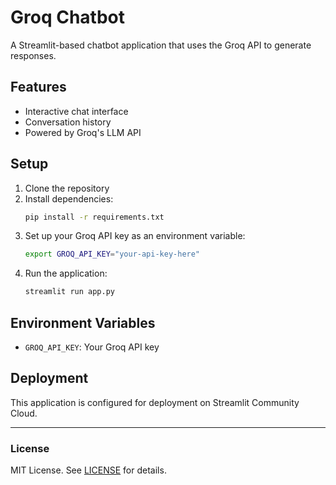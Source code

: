 # Groq Chatbot

A Streamlit-based chatbot application that uses the Groq API to generate responses.

## Features

- Interactive chat interface
- Conversation history
- Powered by Groq's LLM API

## Setup

1. Clone the repository
2. Install dependencies:
   ```bash
   pip install -r requirements.txt
   ```
3. Set up your Groq API key as an environment variable:
   ```bash
   export GROQ_API_KEY="your-api-key-here"
   ```
4. Run the application:
   ```bash
   streamlit run app.py
   ```

## Environment Variables

- `GROQ_API_KEY`: Your Groq API key

## Deployment

This application is configured for deployment on Streamlit Community Cloud.

---

### License

MIT License. See [LICENSE](LICENSE) for details.
